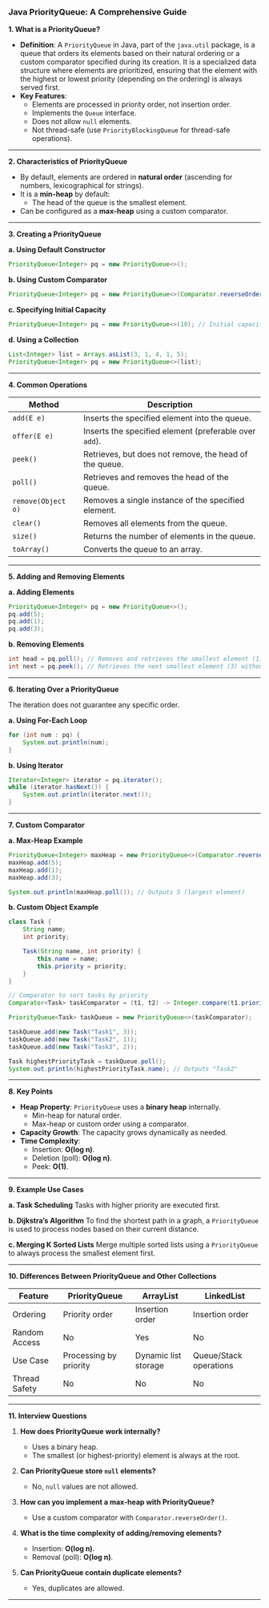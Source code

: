 ### Java PriorityQueue: A Comprehensive Guide

**1. What is a PriorityQueue?**

- **Definition**: A `PriorityQueue` in Java, part of the `java.util` package, is a queue that orders its elements based on their natural ordering or a custom comparator specified during its creation. It is a specialized data structure where elements are prioritized, ensuring that the element with the highest or lowest priority (depending on the ordering) is always served first.
- **Key Features**:
    - Elements are processed in priority order, not insertion order.
    - Implements the `Queue` interface.
    - Does not allow `null` elements.
    - Not thread-safe (use `PriorityBlockingQueue` for thread-safe operations).

---

**2. Characteristics of PriorityQueue**

- By default, elements are ordered in **natural order** (ascending for numbers, lexicographical for strings).
- It is a **min-heap** by default:
    - The head of the queue is the smallest element.
- Can be configured as a **max-heap** using a custom comparator.

---

**3. Creating a PriorityQueue**

**a. Using Default Constructor**

```java
PriorityQueue<Integer> pq = new PriorityQueue<>();
```

**b. Using Custom Comparator**

```java
PriorityQueue<Integer> pq = new PriorityQueue<>(Comparator.reverseOrder()); // Max-heap
```

**c. Specifying Initial Capacity**

```java
PriorityQueue<Integer> pq = new PriorityQueue<>(10); // Initial capacity of 10
```

**d. Using a Collection**

```java
List<Integer> list = Arrays.asList(3, 1, 4, 1, 5);
PriorityQueue<Integer> pq = new PriorityQueue<>(list);
```

---

**4. Common Operations**

|Method|Description|
|---|---|
|`add(E e)`|Inserts the specified element into the queue.|
|`offer(E e)`|Inserts the specified element (preferable over `add`).|
|`peek()`|Retrieves, but does not remove, the head of the queue.|
|`poll()`|Retrieves and removes the head of the queue.|
|`remove(Object o)`|Removes a single instance of the specified element.|
|`clear()`|Removes all elements from the queue.|
|`size()`|Returns the number of elements in the queue.|
|`toArray()`|Converts the queue to an array.|

---

**5. Adding and Removing Elements**

**a. Adding Elements**

```java
PriorityQueue<Integer> pq = new PriorityQueue<>();
pq.add(5);
pq.add(1);
pq.add(3);
```

**b. Removing Elements**

```java
int head = pq.poll(); // Removes and retrieves the smallest element (1)
int next = pq.peek(); // Retrieves the next smallest element (3) without removing
```

---

**6. Iterating Over a PriorityQueue**

The iteration does not guarantee any specific order.

**a. Using For-Each Loop**

```java
for (int num : pq) {
    System.out.println(num);
}
```

**b. Using Iterator**

```java
Iterator<Integer> iterator = pq.iterator();
while (iterator.hasNext()) {
    System.out.println(iterator.next());
}
```

---

**7. Custom Comparator**

**a. Max-Heap Example**

```java
PriorityQueue<Integer> maxHeap = new PriorityQueue<>(Comparator.reverseOrder());
maxHeap.add(5);
maxHeap.add(1);
maxHeap.add(3);

System.out.println(maxHeap.poll()); // Outputs 5 (largest element)
```

**b. Custom Object Example**

```java
class Task {
    String name;
    int priority;

    Task(String name, int priority) {
        this.name = name;
        this.priority = priority;
    }
}

// Comparator to sort tasks by priority
Comparator<Task> taskComparator = (t1, t2) -> Integer.compare(t1.priority, t2.priority);

PriorityQueue<Task> taskQueue = new PriorityQueue<>(taskComparator);

taskQueue.add(new Task("Task1", 3));
taskQueue.add(new Task("Task2", 1));
taskQueue.add(new Task("Task3", 2));

Task highestPriorityTask = taskQueue.poll();
System.out.println(highestPriorityTask.name); // Outputs "Task2"
```

---

**8. Key Points**

- **Heap Property**: `PriorityQueue` uses a **binary heap** internally.
    - Min-heap for natural order.
    - Max-heap or custom order using a comparator.
- **Capacity Growth**: The capacity grows dynamically as needed.
- **Time Complexity**:
    - Insertion: **O(log n)**.
    - Deletion (poll): **O(log n)**.
    - Peek: **O(1)**.

---

**9. Example Use Cases**

**a. Task Scheduling** Tasks with higher priority are executed first.

**b. Dijkstra’s Algorithm** To find the shortest path in a graph, a `PriorityQueue` is used to process nodes based on their current distance.

**c. Merging K Sorted Lists** Merge multiple sorted lists using a `PriorityQueue` to always process the smallest element first.

---

**10. Differences Between PriorityQueue and Other Collections**

|Feature|PriorityQueue|ArrayList|LinkedList|
|---|---|---|---|
|Ordering|Priority order|Insertion order|Insertion order|
|Random Access|No|Yes|No|
|Use Case|Processing by priority|Dynamic list storage|Queue/Stack operations|
|Thread Safety|No|No|No|

---

**11. Interview Questions**

1. **How does PriorityQueue work internally?**
    
    - Uses a binary heap.
    - The smallest (or highest-priority) element is always at the root.
2. **Can PriorityQueue store `null` elements?**
    
    - No, `null` values are not allowed.
3. **How can you implement a max-heap with PriorityQueue?**
    
    - Use a custom comparator with `Comparator.reverseOrder()`.
4. **What is the time complexity of adding/removing elements?**
    
    - Insertion: **O(log n)**.
    - Removal (poll): **O(log n)**.
5. **Can PriorityQueue contain duplicate elements?**
    
    - Yes, duplicates are allowed.

---